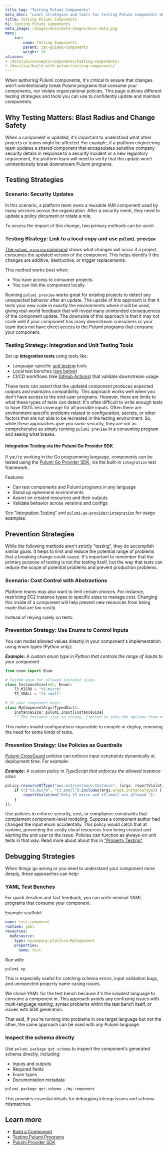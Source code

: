 ```yaml
---
title_tag: "Testing Pulumi Components"
meta_desc: "Learn strategies and tools for testing Pulumi Components during development and in CI/CD workflows."
title: Testing Pulumi Components
h1: Testing Pulumi Components
meta_image: /images/docs/meta-images/docs-meta.png
menu:
    iac:
        name: Testing Components
        parent: iac-guides-components
        weight: 20
aliases:
- /docs/iac/concepts/components/testing-components/
- /docs/iac/build-with-pulumi/testing-components/
---
```


When authoring Pulumi components, it's critical to ensure that changes won't unintentionally break Pulumi programs that consume your components, nor violate organizational policies. This page outlines different testing strategies and tools you can use to confidently update and maintain components.

## Why Testing Matters: Blast Radius and Change Safety

When a component is updated, it's important to understand what other projects or teams might be affected. For example, if a platform engineering team updates a shared component that encapsulates sensitive company security details in response to a security incident or a new regulatory requirement, the platform team will need to verify that the update won’t unintentionally break downstream Pulumi programs.

## Testing Strategies

### Scenario: Security Updates

In this scenario, a platform team owns a reusable IAM component used by many services across the organization. After a security event, they need to update a policy document or rotate a role.

To assess the impact of this change, two primary methods can be used:

### Testing Strategy: Link to a local copy and use `pulumi preview`

[The `pulumi preview` command](/docs/iac/cli/commands/pulumi_preview/) shows what changes will occur if a project consumes the updated version of the component. This helps identify if the changes are additive, destructive, or trigger replacements.

This method works best when:

- You have access to consumer projects
- You can link the component locally

Running `pulumi preview` works great for existing projects to detect any unexpected behavior after an update. The upside of this approach is that it tests your new code in exactly the environments where it will be used, giving real-world feedback that will reveal many unintended consequences of the component update. The downside of this approach is that it may not scale well if your component has many downstream consumers or your team does not have direct access to the Pulumi programs that consume your component.

### Testing Strategy: Integration and Unit Testing Tools

Set up **integration tests** using tools like:

- Language-specific [unit testing](/docs/iac/guides/testing/unit/) tools
- Local test benches ([see below](#yaml-test-benches))
- CI/CD workflows (like [GitHub Actions](/docs/iac/using-pulumi/continuous-delivery/github-actions/)) that validate downstream usage

These tests can assert that the updated component produces expected outputs and maintains compatibility. This approach works well when you don't have access to the end-user programs. However, there are limits to what these types of tests can detect: It's often difficult to write enough tests to have 100% test coverage for all possible inputs. Often there are environment-specific problems related to configuration, secrets, or other factors that are not able to be recreated in the testing environment. So, while these approaches give you *some* security, they are not as comprehensive as simply running `pulumi preview` in a consuming program and seeing what breaks.

#### Integration Testing via the Pulumi Go Provider SDK

If you're working in the Go programming language, components can be tested using the [Pulumi Go Provider SDK](https://github.com/pulumi/pulumi-go-provider), via the built-in `integration` test framework.

Features:

- Can test components and Pulumi programs in any language
- Stand up ephemeral environments
- Assert on created resources and their outputs
- Validate behavior across versions and configs

See ["Integration Testing"](/docs/iac/guides/testing/integration/) and [`pulumi-go-provider/integration`](https://github.com/pulumi/pulumi-go-provider/tree/main/integration) for usage examples.

## Prevention Strategies

While the following methods aren't strictly "testing", they do accomplish similar goals. It helps to limit and reduce the potential range of problems that a breaking change could cause. It's important to remember that the primary purpose of testing is not the testing itself, but the way that tests can reduce the scope of potential problems and prevent production problems.

### Scenario: Cost Control with Abstractions

Platform teams may also want to limit certain choices. For instance, restricting EC2 instance types to specific sizes to manage cost. Changing this inside of a component will help prevent new resources from being made that are too costly.

Instead of relying solely on tests:

### Prevention Strategy: Use Enums to Control Inputs

You can model allowed values directly in your component's implementation using enum types (Python only):

***Example:** A custom enum type in Python that controls the range of inputs to your component*

```python
from enum import Enum

# Custom enum for allowed instance sizes
class InstanceSize(str, Enum):
    T3_MICRO = "t3.micro"
    T3_SMALL = "t3.small"

# In your component args:
class MyComponentArgs(TypedDict):
    instanceSize: pulumi.Input[InstanceSize]
    """The instance size to create, limited to only the options from our custom enum."""

```

This makes invalid configurations impossible to compile or deploy, removing the need for some kinds of tests.

### Prevention Strategy: Use Policies as Guardrails

[Pulumi CrossGuard](/docs/iac/crossguard/) policies can enforce input constraints dynamically at deployment time. For example:

***Example:** A custom policy in TypeScript that enforces the allowed instance sizes*

```ts
policy.resourceOfType("aws:ec2/instance:Instance", (args, reportViolation) => {
    if (!["t3.micro", "t3.small"].includes(args.props.instanceType)) {
        reportViolation("Only t3.micro and t3.small are allowed.");
    }
});
```

Use policies to enforce security, cost, or compliance constraints that complement component-level modeling. Suppose a component author had changed the input enum accidentally. This policy would catch that at runtime, preventing the costly cloud resources from being created and alerting the end user to the issue. Policies can function as always-on unit tests in that way. Read more about about this in ["Property Testing"](/docs/iac/guides/testing/property-testing/).

## Debugging Strategies

When things go wrong or you need to understand your component more deeply, these approaches can help:

### YAML Test Benches

For quick iteration and fast feedback, you can write minimal YAML programs that consume your component.

Example scaffold:

```yaml
name: test-component
runtime: yaml
resources:
  myResource:
    type: mycompany:platform:MyComponent
    properties:
      name: test
```

Run with:

```bash
pulumi up
```

This is especially useful for catching schema errors, input validation bugs, and unexpected property name casing issues.

We chose YAML for the test bench because it's the simplest language to consume a component in. This approach avoids any confusing issues with multi-language naming, syntax problems within the test bench itself, or issues with SDK generation.

That said, if you're running into problems in one target language but not the other, the same approach can be used with any Pulumi language.

### Inspect the schema directly

Use `pulumi package get-schema` to inspect the component’s generated schema directly, including:

- Inputs and outputs
- Required fields
- Enum types
- Documentation metadata

```bash
pulumi package get-schema ./my-component
```

This provides essential details for debugging interop issues and schema mismatches.

## Learn more

- [Build a Component](/docs/iac/using-pulumi/build-a-component/)
- [Testing Pulumi Programs](/docs/iac/guides/testing/)
- [Pulumi Provider SDK](/docs/iac/build-with-pulumi/pulumi-provider-sdk/)
